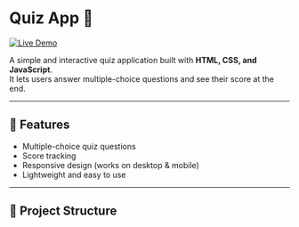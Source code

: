 # Quiz App 🧠

[![Live Demo](https://img.shields.io/badge/Live-Demo-blue?style=for-the-badge)]( https://emmanuel-tech2025.github.io/quiz-game/)

A simple and interactive quiz application built with **HTML, CSS, and JavaScript**.  
It lets users answer multiple-choice questions and see their score at the end.  

---

## 🚀 Features
- Multiple-choice quiz questions
- Score tracking
- Responsive design (works on desktop & mobile)
- Lightweight and easy to use

---

## 📂 Project Structure

